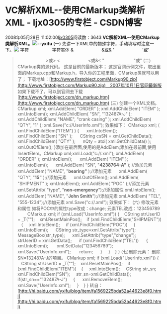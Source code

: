 # VC解析XML--使用CMarkup类解析XML - ljx0305的专栏 - CSDN博客
2008年05月28日 11:02:00[ljx0305](https://me.csdn.net/ljx0305)阅读数：3643
**VC解析XML--使用CMarkup类解析XML。**![](http://himg.baidu.com/sys/portrait/item/28f579786966756e00.jpg)**--yxifu**
(一) 先讲一下XML中的物殊字符，手动填写时注意一下。![](http://icon.cnzz.com/icon.gif)
字符                   字符实体
&                       &或&#38;
'                       '或'
>                       >或>
<                       <或&<
"                        "或"
(二) CMarkup类的源代码。
这是目前的最新版本；
这是官网示例文件，取出里面的Markup.cpp和Markup.h，导入你的工程里面，CMarkup类就可以用了；
下载地址：[http://www.firstobject.com/Markup90.zip](http://www.firstobject.com/Markup90.zip)　2007年10月1日官网最新版
如果下载不了，可以到官网去下载　[http://www.firstobject.com/dn_markup.htm](http://www.firstobject.com/dn_markup.htm)
(三) 创建一个XML文档。
CMarkup xml;
xml.AddElem( "ORDER" );
xml.AddChildElem( "ITEM" );
xml.IntoElem();
xml.AddChildElem( "SN", "132487A-J" );
xml.AddChildElem( "NAME", "crank casing" );
xml.AddChildElem( "QTY", "1" );
xml.Save("c://UserInfo.xml");
效果如下：
CMarkup xml;
 ( xml.FindChildElem("ITEM") )
{
      xml.IntoElem();
      xml.FindChildElem( "SN" );
      CString csSN = xml.GetChildData();
      xml.FindChildElem( "QTY" );
     nQty = atoi( xml.GetChildData() );
      xml.OutOfElem();
}添加在最后面,使用的是AddElem;添加在最前面,使用InsertElem。CMarkup xml;xml.Load("c://.xml");
xml.AddElem( "ORDER" );
xml.IntoElem(); 
      xml.AddElem( "ITEM" );
      xml.IntoElem(); 
      xml.AddElem( "SN", "**4238764-A"** ); //添加元素
      xml.AddElem( "NAME", "**bearing"** );//添加元素
      xml.AddElem( "QTY", "**15"** );//添加元素
      xml.OutOfElem(); xml.AddElem( "SHIPMENT" );
xml.IntoElem(); 
xml.AddElem( "POC" );//添加元素
xml.SetAttrib( "type", "**non-emergency**");//添加属性
xml.IntoElem(); 
xml.AddElem( "NAME", "**John Smith**");//添加元素
xml.AddElem( "TEL", "555-1234");//添加元素
xml.Save("c://.xml");
效果如下：
(六) 修改元素和属性
如将POC中的属性type改成：change;
元素TEL改成：123456789
        CMarkup xml;
if (xml.Load("UserInfo.xml"))
{
   CString strUserID = _T("");
   xml.ResetMainPos();
   if (xml.FindChildElem("SHIPMENT"))
   {
    xml.IntoElem();
    if (xml.FindChildElem("POC"))
    {
     xml.IntoElem();
     CString str_type=xml.GetAttrib("type");
     MessageBox(str_type);
     xml.SetAttrib("type","change");
     strUserID = xml.GetData();
     if (xml.FindChildElem("TEL"))
     {
      xml.IntoElem();
      xml.SetData("123456789");
      xml.Save("UserInfo.xml");
      return;
     }
    }
   }
}
(七)删除元素：
删除SN=132487A-J的项目。
CMarkup xml;
if (xml.Load("UserInfo.xml"))
{
   CString strUserID = _T("");
   xml.ResetMainPos();
   if (xml.FindChildElem("ITEM"))
   {
    xml.IntoElem();
    CString str_sn;
    xml.FindChildElem("SN");
    str_sn=xml.GetChildData();
    if(str_sn=="132487A-J")
    {
     xml.RemoveElem();
     xml.Save("UserInfo.xml");
    }
   }
}
转自：[http://hi.baidu.com/yxifu/blog/item/fa1569225bda52a44623e8f0.html](http://hi.baidu.com/yxifu/blog/item/fa1569225bda52a44623e8f0.html)
